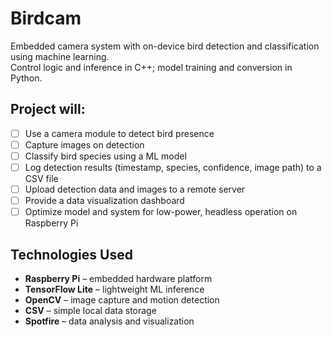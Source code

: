 # Birdcam
Embedded camera system with on-device bird detection and classification using machine learning.<br>
Control logic and inference in C++; model training and conversion in Python.

## Project will:
- [ ] Use a camera module to detect bird presence  
- [ ] Capture images on detection  
- [ ] Classify bird species using a ML model  
- [ ] Log detection results (timestamp, species, confidence, image path) to a CSV file  
- [ ] Upload detection data and images to a remote server  
- [ ] Provide a data visualization dashboard
- [ ] Optimize model and system for low-power, headless operation on Raspberry Pi  

## Technologies Used
- **Raspberry Pi** – embedded hardware platform  
- **TensorFlow Lite** – lightweight ML inference  
- **OpenCV** – image capture and motion detection  
- **CSV** – simple local data storage  
- **Spotfire** – data analysis and visualization

